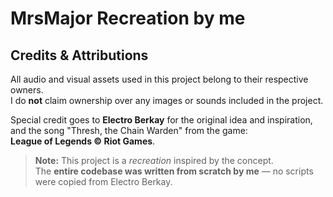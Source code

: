 # MrsMajor Recreation by me
## Credits & Attributions

All audio and visual assets used in this project belong to their respective owners.  
I do **not** claim ownership over any images or sounds included in the project.

Special credit goes to **Electro Berkay** for the original idea and inspiration, and the song "Thresh, the Chain Warden" from the game:  
**League of Legends © Riot Games**.

> **Note:** This project is a *recreation* inspired by the concept.  
> The **entire codebase was written from scratch by me** — no scripts were copied from Electro Berkay.

